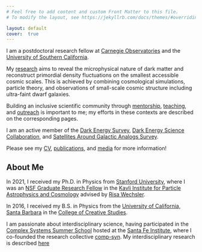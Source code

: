 ```yaml
---
# Feel free to add content and custom Front Matter to this file.
# To modify the layout, see https://jekyllrb.com/docs/themes/#overriding-theme-defaults

layout: default
cover:  true
---
```


I am a postdoctoral research fellow at [Carnegie Observatories](https://ctac.carnegiescience.edu/) and the [University of Southern California](hhttps://cosmolab.usc.edu/). 

My [research](./research.markdown) aims to reveal the microphysical nature of dark matter and reconstruct primordial density fluctuations on the smallest accessible cosmic scales. This is achieved by combining cosmological simulations, particle theory, and observations of small-scale cosmic structure including ultra-faint dwarf galaxies.

Building an inclusive scientific community through [mentorship](./mentorship.markdown), [teaching](./mentorship/#teaching.markdown), and [outreach](./outreach.markdown) is important to me; my efforts in these contexts are described on the corresponding pages.

I am an active member of the [Dark Energy Survey](https://www.darkenergysurvey.org/), [Dark Energy Science Collaboration](https://lsstdesc.org/), and [Satellites Around Galactic Analogs Survey](https://sagasurvey.org/).

Please see my [CV](./CV.pdf), [publications](./publications.markdown), and [media](./media.markdown) for more information!

## About Me

In 2021, I received my Ph.D. in Physics from [Stanford University](https://physics.stanford.edu/), where I was an [NSF Graduate Research Fellow](https://www.nsfgrfp.org/) in the [Kavli Institute for Particle Astrophysics and Cosmology](https://kipac.stanford.edu/) advised by [Risa Wechsler](https://www.risawechsler.com/).

In 2016, I received my B.S. in Physics from the [University of California, Santa Barbara](https://www.physics.ucsb.edu/) in the [College of Creative Studies](https://www.ccs.ucsb.edu/).

I am passionate about interdisciplinary science, having participated in the [Complex Systems Summer School](https://wiki.santafe.edu/index.php/Complex_Systems_Summer_School_2019_(CSSS)) hosted at the [Santa Fe Institute](https://www.santafe.edu/), where I co-founded the research collective [comp-syn](https://comp-syn.com/#/). My interdisciplinary research is described [here](./interdisciplinary.markdown)